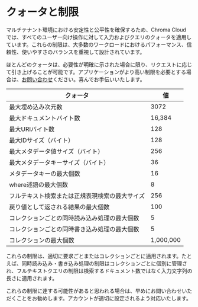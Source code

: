 # クォータと制限

マルチテナント環境における安定性と公平性を確保するため、Chroma Cloud では、すべてのユーザー向け操作に対して入力およびクエリのクォータを適用しています。これらの制限は、大多数のワークロードにおけるパフォーマンス、信頼性、使いやすさのバランスを重視して設計されています。

ほとんどのクォータは、必要性が明確に示された場合に限り、リクエストに応じて引き上げることが可能です。アプリケーションがより高い制限を必要とする場合は、[お問い合わせ](mailto:support@trychroma.com)ください。喜んでお手伝いいたします。

| **クォータ** | **値** |
| --- | --- |
| 最大埋め込み次元数 | 3072 |
| 最大ドキュメントバイト数 | 16,384 |
| 最大URIバイト数 | 128 |
| 最大IDサイズ（バイト） | 128 |
| 最大メタデータ値サイズ（バイト） | 256 |
| 最大メタデータキーサイズ（バイト） | 36 |
| メタデータキーの最大個数 | 16 |
| where述語の最大個数 | 8 |
| フルテキスト検索または正規表現検索の最大サイズ | 256 |
| 戻り値として返される結果の最大個数 | 100 |
| コレクションごとの同時読み込み処理の最大個数 | 5 |
| コレクションごとの同時書き込み処理の最大個数 | 5 |
| コレクションの最大個数 | 1,000,000 |

これらの制限は、適切に要求ごとまたはコレクションごとに適用されます。たとえば、同時読み込み・書き込み処理の制限はコレクションごとに個別に管理され、フルテキストクエリの制限は検索するドキュメント数ではなく入力文字列の長さに適用されます。

これらの制限に達する可能性があると思われる場合は、早めにお問い合わせいただくことをお勧めします。アカウントが適切に設定されるよう対応いたします。